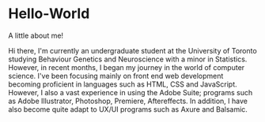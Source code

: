 # Hello-World
A little about me!

Hi there, I'm currently an undergraduate student at the University of Toronto studying Behaviour Genetics and Neuroscience with a minor in Statistics. However, in recent months, I began my journey in the world of computer science. I've been focusing mainly on front end web development becoming proficient in languages such as HTML, CSS and JavaScript. However, I also a vast experience in using the Adobe Suite; programs such as Adobe Illustrator, Photoshop, Premiere, Aftereffects. In addition, I have also become quite adapt to UX/UI programs such as Axure and Balsamic. 
